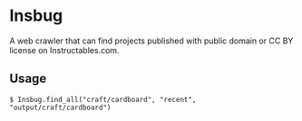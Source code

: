 # Insbug

A web crawler that can find projects published with public domain or CC BY license on Instructables.com.

## Usage

```shell
$ Insbug.find_all("craft/cardboard", "recent", "output/craft/cardboard")
```
